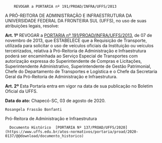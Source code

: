         REVOGAR a PORTARIA nº 191/PROAD/INFRA/UFFS/2013  

A PRÓ-REITORA DE ADMINISTRAÇÃO E INFRAESTRUTURA DA UNIVERSIDADE FEDERAL DA FRONTEIRA SUL (UFFS), no uso de suas atribuições legais, resolve:

 **Art. 1º** REVOGAR a [PORTARIA nº 191/PROAD/INFRA/UFFS/2013](https://www.uffs.edu.br/atos-normativos/portaria/proad/2013-0191), de 07 de novembro de 2013, que ESTABELECE que a Requisição de Transporte, utilizada para solicitar o uso de veículos oficiais da Instituição ou veículos terceirizados, relativa à Pró-Reitoria de Administração e Infraestrutura poderá ser encaminhada ao Serviço Especial de Transportes com autorização expressa do Superintendente de Compras e Licitações, Superintendente Administrativo, Superintendente de Gestão Patrimonial, Chefe do Departamento de Transportes e Logística e o Chefe da Secretaria Geral da Pró-Reitoria de Administração e Infraestrutura.

 **Art. 2º** Esta Portaria entra em vigor na data de sua publicação no Boletim Oficial da UFFS.

   **Data do ato:** Chapecó-SC, 03 de agosto de 2020.   
 

    Rosangela Frassão Bonfanti   
 Pró-Reitora de Administração e Infraestrutura 

      Documento Histórico  [PORTARIA Nº 137/PROAD/UFFS/2020](https://www.uffs.edu.br/atos-normativos/portaria/proad/2020-0137/@@download/documento_historico)     
      